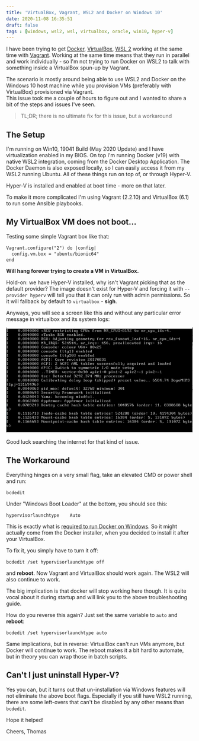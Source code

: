 ```yaml
---
title: 'VirtualBox, Vagrant, WSL2 and Docker on Windows 10'
date: 2020-11-08 16:35:51
draft: false
tags : [windows, wsl2, wsl, virtualbox, oracle, win10, hyper-v]
---
```


 I have been trying to get [Docker](docker.com), [VirtualBox](http://virtualbox.org/), [WSL 2](https://en.wikipedia.org/wiki/Windows_Subsystem_for_Linux#WSL_2) working at the same time with [Vagrant](https://www.vagrantup.com/). Working at the same time means that they run in parallel and work individually - so I'm not trying to run Docker on WSL2 to talk with something inside a VirtualBox spun-up by Vagrant.

The scenario is mostly around being able to use WSL2 and Docker on the Windows 10 host machine while you provision VMs (preferably with VirtualBox) provisioned via Vagrant.  
This issue took me a couple of hours to figure out and I wanted to share a bit of the steps and issues I've seen.

> TL;DR; there is no ultimate fix for this issue, but a workaround

The Setup
---------

I'm running on Win10, 19041 Build (May 2020 Update) and I have virtualization enabled in my BIOS. On top I'm running Docker (v19) with native WSL2 integration, coming from the Docker Desktop Application. The Docker Daemon is also exposed locally, so I can easily access it from my WSL2 running Ubuntu. All of these things run on top of, or through Hyper-V.

Hyper-V is installed and enabled at boot time - more on that later.

To make it more complicated I'm using Vagrant (2.2.10) and VirtualBox (6.1) to run some Ansible playbooks.

My VirtualBox VM does not boot...
---------------------------------

Testing some simple Vagrant box like that:

```vagrant
Vagrant.configure("2") do |config|
  config.vm.box = "ubuntu/bionic64"
end
```

**Will hang forever trying to create a VM in VirtualBox.**

Hold-on: we have Hyper-V installed, why isn't Vagrant picking that as the default provider? The image doesn't exist for Hyper-V and forcing it with `--provider hyperv` will tell you that it can only run with admin permissions. So it will fallback by default to `virtualbox` - **sigh**. 

Anyways, you will see a screen like this and without any particular error message in virtualbox and its system logs: 

![virtualbox vm hangs](assets/vbox_hangs.png)

Good luck searching the internet for that kind of issue. 

The Workaround
--------------

Everything hinges on a very small flag, take an elevated CMD or power shell and run:

```batch
bcdedit
```

Under "Windows Boot Loader" at the bottom, you should see this:

```batch
hypervisorlaunchtype    Auto
```

This is exactly what is [required to run Docker on Windows](https://docs.docker.com/docker-for-windows/troubleshoot/#virtualization). So it might actually come from the Docker installer, when you decided to install it after your VirtualBox.

To fix it, you simply have to turn it off:

```batch
bcdedit /set hypervisorlaunchtype off
```

and **reboot**. Now Vagrant and VirtualBox should work again. The WSL2 will also continue to work.

The big implication is that docker will stop working here though. It is quite vocal about it during startup and will link you to the above troubleshooting guide.

How do you reverse this again? Just set the same variable to `auto` and **reboot**:

```batch
bcdedit /set hypervisorlaunchtype auto
```

Same implications, but in reverse: VirtualBox can't run VMs anymore, but Docker will continue to work. The reboot makes it a bit hard to automate, but in theory you can wrap those in batch scripts.

Can't I just uninstall Hyper-V? 
-------------------------------

Yes you can, but it turns out that un-installation via Windows features will not eliminate the above boot flags. Especially if you still have WSL2 running, there are some left-overs that can't be disabled by any other means than `bcdedit`.

Hope it helped!

Cheers,
Thomas

